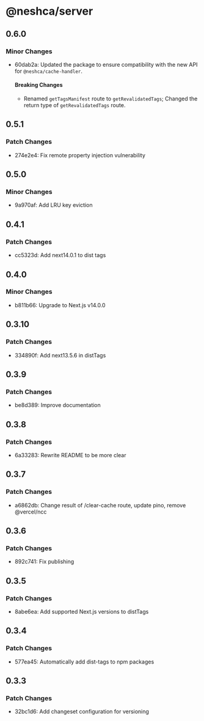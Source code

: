 # @neshca/server

## 0.6.0

### Minor Changes

-   60dab2a: Updated the package to ensure compatibility with the new API for `@neshca/cache-handler`.

    #### Breaking Changes

    -   Renamed `getTagsManifest` route to `getRevalidatedTags`;
        Changed the return type of `getRevalidatedTags` route.

## 0.5.1

### Patch Changes

-   274e2e4: Fix remote property injection vulnerability

## 0.5.0

### Minor Changes

-   9a970af: Add LRU key eviction

## 0.4.1

### Patch Changes

-   cc5323d: Add next14.0.1 to dist tags

## 0.4.0

### Minor Changes

-   b811b66: Upgrade to Next.js v14.0.0

## 0.3.10

### Patch Changes

-   334890f: Add next13.5.6 in distTags

## 0.3.9

### Patch Changes

-   be8d389: Improve documentation

## 0.3.8

### Patch Changes

-   6a33283: Rewrite README to be more clear

## 0.3.7

### Patch Changes

-   a6862db: Change result of /clear-cache route, update pino, remove @vercel/ncc

## 0.3.6

### Patch Changes

-   892c741: Fix publishing

## 0.3.5

### Patch Changes

-   8abe6ea: Add supported Next.js versions to distTags

## 0.3.4

### Patch Changes

-   577ea45: Automatically add dist-tags to npm packages

## 0.3.3

### Patch Changes

-   32bc1d6: Add changeset configuration for versioning
